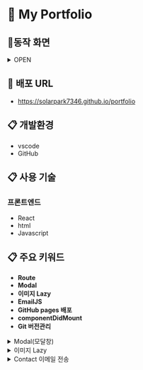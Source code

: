 # 🌟 My Portfolio 


## :office:동작 화면
<details markdown="1">
<summary>OPEN</summary>

* **Pages**
![image](https://user-images.githubusercontent.com/61046271/145110435-f54fe1fa-2a0d-40d5-9a87-82b63554b931.png)

![image](https://user-images.githubusercontent.com/61046271/145110472-8466e17d-baf3-4621-983c-f502ba46206e.png)

![image](https://user-images.githubusercontent.com/61046271/145110501-d72d6717-be06-497a-8a77-0f8fcd61095f.png)

![image](https://user-images.githubusercontent.com/61046271/145110525-87b4a5a7-7be5-465a-9445-948e2af2db42.png)

</details>

## :link: 배포 URL
* https://solarpark7346.github.io/portfolio

## :clipboard: 개발환경
* vscode
* GitHub

## :clipboard: 사용 기술

### 프론트엔드
* React
* html
* Javascript

## :clipboard: 주요 키워드
* **Route**
* **Modal**
* **이미지 Lazy**
* **EmailJS**
* **GitHub pages 배포**
* **componentDidMount**
* **Git 버전관리**

<details markdown="1">
<summary>Modal(모달창)</summary>
![modal](https://user-images.githubusercontent.com/61046271/147876875-b0dc6990-0846-4ecf-b4fa-a177cff476cf.gif)

사진을 크게 볼 수 있도록 모달창을 구현하였습니다.
</details>

<details markdown="1">
<summary>이미지 Lazy</summary>
![lazy](https://user-images.githubusercontent.com/61046271/147876727-3e8295e9-e6d1-423f-b5f2-769cfd8ad6fd.gif)

사진이 많은 곳에서 로딩을 줄이기 위해 Lazy작업을 하여 사이트의 속도를 높였습니다.
</details>

<details markdown="1">
<summary>Contact 이메일 전송</summary>
![email](https://user-images.githubusercontent.com/61046271/147876576-7ee26085-7e88-4cba-bfda-5f51252a53e0.gif)

사이트에서 보다 쉽게 연락을 할 수 있도록 EmailJS(https://www.emailjs.com/)를 사용하여 연락을 취 하도록 했습니다.
</details>